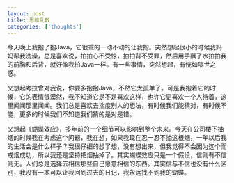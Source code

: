 ```yaml
---
layout: post
title: 思维乱散
categories: ['thoughts']
---
```



今天晚上我抱了抱Java，它很乖的一动不动的让我抱。突然想起很小的时候我妈妈帮我洗澡，总是喜欢说，拍拍心不受惊，拍拍背不受罪，然后用手蘸了水拍拍我的前胸和后背，就好像我拍Java一样。有一些事情，突然想起，有恍如隔世之感。

又想起考拉曾对我说，你要多抱抱Java，不然它太孤单了。可是我抱着它的时候，它的表情很漠然，我不知道它是不是喜欢这样，也许它更喜欢一个人待着，这里闻闻那里闻闻。我们总是喜欢去揣度别人的想法，有时候我们能猜对，有时候不能，更多的时候我们不知道我们猜的是对是错。

又想起《蝴蝶效应》，多年前的一个细节可以影响到整个未来。今天在公司楼下抽烟的时候我在考虑这个问题，我在想，如果我现在忍一忍不抽这根烟，一年以后我的生活会是什么样子？我很仔细的想了想，没有想出来，但我觉得不会因为这个而戒烟成功，所以我还是坚持把烟抽掉了。其实蝴蝶效应只是一个假设，信则有不信则无。人们总是选择去相信那些自己愿意相信的东西。其实信与不信也没有什么区别，我没有一本可以让我回到过去的日记，我永远找不到我的蝴蝶。

